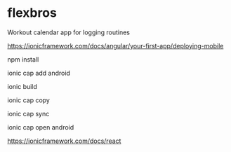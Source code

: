 # flexbros
Workout calendar app for logging routines

https://ionicframework.com/docs/angular/your-first-app/deploying-mobile

npm install

ionic cap add android

ionic build

ionic cap copy

ionic cap sync

ionic cap open android



https://ionicframework.com/docs/react
